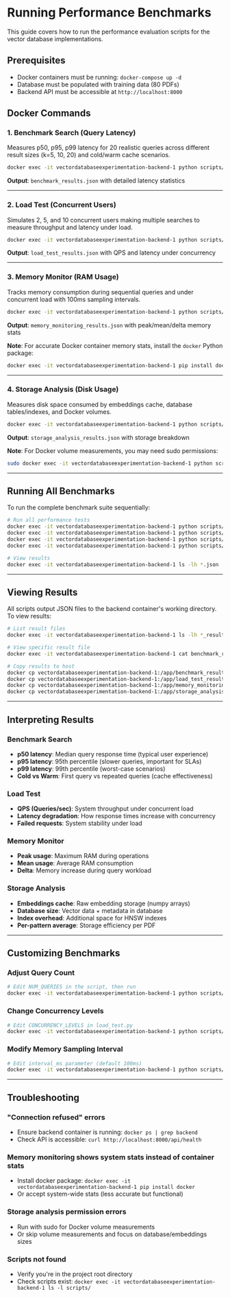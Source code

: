 # Running Performance Benchmarks

This guide covers how to run the performance evaluation scripts for the vector database implementations.

## Prerequisites

- Docker containers must be running: `docker-compose up -d`
- Database must be populated with training data (80 PDFs)
- Backend API must be accessible at `http://localhost:8000`

## Docker Commands

### 1. Benchmark Search (Query Latency)

Measures p50, p95, p99 latency for 20 realistic queries across different result sizes (k=5, 10, 20) and cold/warm cache scenarios.

```bash
docker exec -it vectordatabaseexperimentation-backend-1 python scripts/benchmark_search.py
```

**Output**: `benchmark_results.json` with detailed latency statistics

---

### 2. Load Test (Concurrent Users)

Simulates 2, 5, and 10 concurrent users making multiple searches to measure throughput and latency under load.

```bash
docker exec -it vectordatabaseexperimentation-backend-1 python scripts/load_test.py
```

**Output**: `load_test_results.json` with QPS and latency under concurrency

---

### 3. Memory Monitor (RAM Usage)

Tracks memory consumption during sequential queries and under concurrent load with 100ms sampling intervals.

```bash
docker exec -it vectordatabaseexperimentation-backend-1 python scripts/memory_monitor.py
```

**Output**: `memory_monitoring_results.json` with peak/mean/delta memory stats

**Note**: For accurate Docker container memory stats, install the `docker` Python package:
```bash
docker exec -it vectordatabaseexperimentation-backend-1 pip install docker
```

---

### 4. Storage Analysis (Disk Usage)

Measures disk space consumed by embeddings cache, database tables/indexes, and Docker volumes.

```bash
docker exec -it vectordatabaseexperimentation-backend-1 python scripts/storage_analysis.py
```

**Output**: `storage_analysis_results.json` with storage breakdown

**Note**: For Docker volume measurements, you may need sudo permissions:
```bash
sudo docker exec -it vectordatabaseexperimentation-backend-1 python scripts/storage_analysis.py
```

---

## Running All Benchmarks

To run the complete benchmark suite sequentially:

```bash
# Run all performance tests
docker exec -it vectordatabaseexperimentation-backend-1 python scripts/benchmark_search.py && \
docker exec -it vectordatabaseexperimentation-backend-1 python scripts/load_test.py && \
docker exec -it vectordatabaseexperimentation-backend-1 python scripts/memory_monitor.py && \
docker exec -it vectordatabaseexperimentation-backend-1 python scripts/storage_analysis.py

# View results
docker exec -it vectordatabaseexperimentation-backend-1 ls -lh *.json
```

---

## Viewing Results

All scripts output JSON files to the backend container's working directory. To view results:

```bash
# List result files
docker exec -it vectordatabaseexperimentation-backend-1 ls -lh *_results.json

# View specific result file
docker exec -it vectordatabaseexperimentation-backend-1 cat benchmark_results.json | jq .

# Copy results to host
docker cp vectordatabaseexperimentation-backend-1:/app/benchmark_results.json ./
docker cp vectordatabaseexperimentation-backend-1:/app/load_test_results.json ./
docker cp vectordatabaseexperimentation-backend-1:/app/memory_monitoring_results.json ./
docker cp vectordatabaseexperimentation-backend-1:/app/storage_analysis_results.json ./
```

---

## Interpreting Results

### Benchmark Search
- **p50 latency**: Median query response time (typical user experience)
- **p95 latency**: 95th percentile (slower queries, important for SLAs)
- **p99 latency**: 99th percentile (worst-case scenarios)
- **Cold vs Warm**: First query vs repeated queries (cache effectiveness)

### Load Test
- **QPS (Queries/sec)**: System throughput under concurrent load
- **Latency degradation**: How response times increase with concurrency
- **Failed requests**: System stability under load

### Memory Monitor
- **Peak usage**: Maximum RAM during operations
- **Mean usage**: Average RAM consumption
- **Delta**: Memory increase during query workload

### Storage Analysis
- **Embeddings cache**: Raw embedding storage (numpy arrays)
- **Database size**: Vector data + metadata in database
- **Index overhead**: Additional space for HNSW indexes
- **Per-pattern average**: Storage efficiency per PDF

---

## Customizing Benchmarks

### Adjust Query Count
```bash
# Edit NUM_QUERIES in the script, then run
docker exec -it vectordatabaseexperimentation-backend-1 python scripts/benchmark_search.py
```

### Change Concurrency Levels
```bash
# Edit CONCURRENCY_LEVELS in load_test.py
docker exec -it vectordatabaseexperimentation-backend-1 python scripts/load_test.py
```

### Modify Memory Sampling Interval
```bash
# Edit interval_ms parameter (default 100ms)
docker exec -it vectordatabaseexperimentation-backend-1 python scripts/memory_monitor.py
```

---

## Troubleshooting

### "Connection refused" errors
- Ensure backend container is running: `docker ps | grep backend`
- Check API is accessible: `curl http://localhost:8000/api/health`

### Memory monitoring shows system stats instead of container stats
- Install docker package: `docker exec -it vectordatabaseexperimentation-backend-1 pip install docker`
- Or accept system-wide stats (less accurate but functional)

### Storage analysis permission errors
- Run with sudo for Docker volume measurements
- Or skip volume measurements and focus on database/embeddings sizes

### Scripts not found
- Verify you're in the project root directory
- Check scripts exist: `docker exec -it vectordatabaseexperimentation-backend-1 ls -l scripts/`
